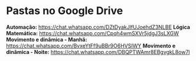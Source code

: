 # Pastas no Google Drive

**Automação:** https://chat.whatsapp.com/DZtDyakJlfUJoehdZ3NLBE
**Lógica Matemática:** https://chat.whatsapp.com/Cpqh4wmSXVr5jdgJ3sLXGW
**Movimento e dinâmica - Manhã:** https://chat.whatsapp.com/BvxeYtFf9uBBr9O6HVSIWY
**Movimento e dinâmica - Noite:** https://chat.whatsapp.com/DBQPTWAmr8EBgvgkL8ow7l